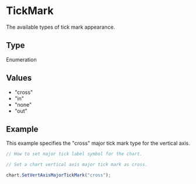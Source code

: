 # TickMark

The available types of tick mark appearance.

## Type

Enumeration

## Values

- "cross"
- "in"
- "none"
- "out"


## Example

This example specifies the "cross" major tick mark type for the vertical axis.

```javascript editor-pptx
// How to set major tick label symbol for the chart.

// Set a chart vertical axis major tick mark as cross.

chart.SetVertAxisMajorTickMark("cross");
```

